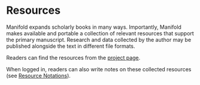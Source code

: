 # Resources
Manifold expands scholarly books in many ways. Importantly, Manifold makes available and portable a collection of relevant resources that support the primary manuscript. Research and data collected by the author may be published alongside the text in different file formats.

Readers can find the resources from the [project page](project_page.md).

When logged in, readers can also write notes on these collected resources (see [Resource Notations](resources_notations.md)).
